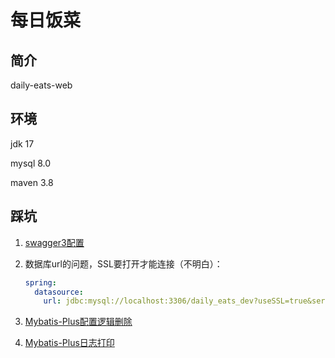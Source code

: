 # 每日饭菜

## 简介

daily-eats-web

## 环境

jdk 17

mysql 8.0

maven 3.8

## 踩坑

1. [swagger3配置](https://blog.csdn.net/m0_51390969/article/details/135735659)

2. 数据库url的问题，SSL要打开才能连接（不明白）：

   ```yaml
   spring:
     datasource:
       url: jdbc:mysql://localhost:3306/daily_eats_dev?useSSL=true&serverTimezone=UTC
   ```

3. [Mybatis-Plus配置逻辑删除](https://baomidou.com/guides/logic-delete/#_top)

4. [Mybatis-Plus日志打印](https://baomidou.com/guides/p6spy/)
